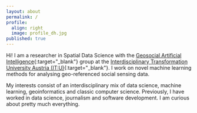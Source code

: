 ```yaml
---
layout: about
permalink: /
profile:
  align: right
  image: profile_dh.jpg
published: true
---
```


Hi! I am a researcher in Spatial Data Science with the [Geosocial Artificial Intelligence](https://it-u.at/en/research/research-groups/geosocial-ai/){:target="_blank"} group at the [Interdisciplinary Transformation University Austria (IT:U)](https://it-u.at/en/){:target="_blank"}. I work on novel machine learning methods for analysing geo-referenced social sensing data.

My interests consist of an interdisciplinary mix of data science, machine learning, geoinformatics and classic computer science. Previously, I have worked in data science, journalism and software development. I am curious about pretty much everything.